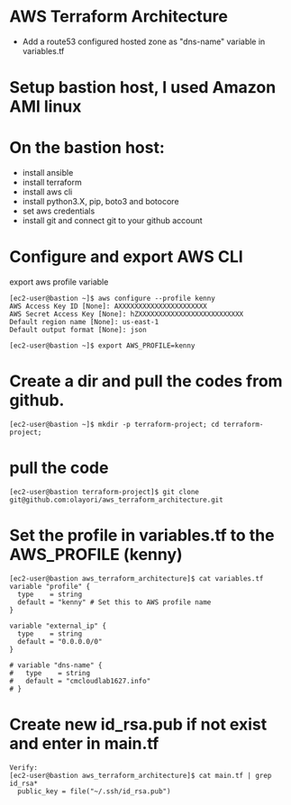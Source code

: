 # AWS Terraform Architecture
- Add a route53 configured hosted zone as "dns-name" variable in variables.tf

# Setup bastion host, I used Amazon AMI linux

# On the bastion host:
- install ansible
- install terraform
- install aws cli
- install python3.X, pip, boto3 and botocore
- set aws credentials
- install git and connect git to your github account

# Configure and export AWS CLI
export aws profile variable
```
[ec2-user@bastion ~]$ aws configure --profile kenny
AWS Access Key ID [None]: AXXXXXXXXXXXXXXXXXXXXXX
AWS Secret Access Key [None]: hZXXXXXXXXXXXXXXXXXXXXXXXXXX
Default region name [None]: us-east-1
Default output format [None]: json

[ec2-user@bastion ~]$ export AWS_PROFILE=kenny
```
# Create a dir and pull the codes from github.
```
[ec2-user@bastion ~]$ mkdir -p terraform-project; cd terraform-project;
```
# pull the code
```
[ec2-user@bastion terraform-project]$ git clone git@github.com:olayori/aws_terraform_architecture.git
```
# Set the profile in variables.tf to the AWS_PROFILE (kenny)
```
[ec2-user@bastion aws_terraform_architecture]$ cat variables.tf
variable "profile" {
  type    = string
  default = "kenny" # Set this to AWS profile name
}

variable "external_ip" {
  type    = string
  default = "0.0.0.0/0"
}

# variable "dns-name" {
#   type    = string
#   default = "cmcloudlab1627.info"
# }
```
# Create new id_rsa.pub if not exist and enter in main.tf 
```
Verify:
[ec2-user@bastion aws_terraform_architecture]$ cat main.tf | grep id_rsa*
  public_key = file("~/.ssh/id_rsa.pub")
```
